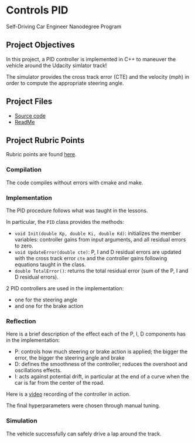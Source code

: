 # Controls PID

Self-Driving Car Engineer Nanodegree Program

## Project Objectives

In this project, a PID controller is implemented in C++ to maneuver the vehicle around the Udacity simlator track!

The simulator provides the cross track error (CTE) and the velocity (mph) in order to compute the appropriate steering angle.

## Project Files

* [Source code](https://github.com/schambon77/CarND-PID-Control/tree/master/src)
* [ReadMe](https://github.com/schambon77/CarND-PID-Control/blob/master/README.md)

## Project Rubric Points

Rubric points are found [here](https://review.udacity.com/#!/rubrics/824/view).

### Compilation

The code compiles without errors with cmake and make.

### Implementation

The PID procedure follows what was taught in the lessons.

In particular, the `PID` class provides the methods:
* `void Init(double Kp, double Ki, double Kd)`: initializes the member variables: controller gains from input arguments, and all residual errors to zero.
* `void UpdateError(double cte)`: P, I and D residual errors are updated with the cross track error `cte` and the controller gains following equations taught in the class. 
* `double TotalError()`: returns the total residual error (sum of the P, I and D residual errors).

2 PID controllers are used in the implementation:
* one for the steering angle
* and one for the brake action

### Reflection

Here is a brief description of the effect each of the P, I, D components has in the implementation:
* P: controls how much steering or brake action is applied; the bigger the error, the bigger the steering angle and brake
* D: defines the smoothness of the controller; reduces the overshoot and oscillations effects.
* I: acts against potential drift, in particular at the end of a curve when the car is far from the center of the road.

Here is a [video](https://github.com/schambon77/CarND-PID-Control/blob/master/video.mp4) recording of the controller in action.

The final hyperparameters were chosen through manual tuning.

### Simulation

The vehicle successfully can safely drive a lap around the track.




